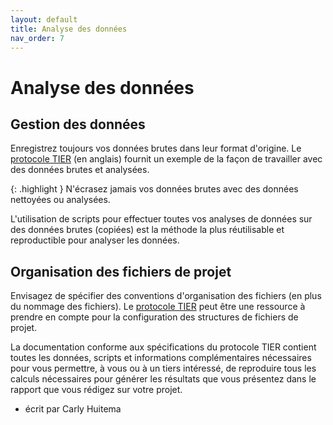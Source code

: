 ```yaml
---
layout: default
title: Analyse des données
nav_order: 7
---
```


# Analyse des données

## Gestion des données

Enregistrez toujours vos données brutes dans leur format d'origine. Le [protocole TIER](https://www.projecttier.org/tier-protocol/protocol-4-0/) (en anglais) fournit un exemple de la façon de travailler avec des données brutes et analysées.

{: .highlight }
N'écrasez jamais vos données brutes avec des données nettoyées ou analysées.

L'utilisation de scripts pour effectuer toutes vos analyses de données sur des données brutes (copiées) est la méthode la plus réutilisable et reproductible pour analyser les données.

## Organisation des fichiers de projet

Envisagez de spécifier des conventions d'organisation des fichiers (en plus du nommage des fichiers). Le [protocole TIER](https://www.projecttier.org/tier-protocol/protocol-4-0/) peut être une ressource à prendre en compte pour la configuration des structures de fichiers de projet.

La documentation conforme aux spécifications du protocole TIER contient toutes les données, scripts et informations complémentaires nécessaires pour vous permettre, à vous ou à un tiers intéressé, de reproduire tous les calculs nécessaires pour générer les résultats que vous présentez dans le rapport que vous rédigez sur votre projet.

- écrit par Carly Huitema
